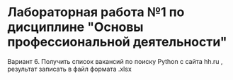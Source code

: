 # Лабораторная работа №1 по дисциплине "Основы профессиональной деятельности"
Вариант 6. Получить список вакансий по поиску Python с сайта hh.ru , результат записать в файл формата .xlsx
